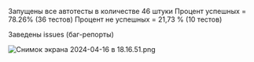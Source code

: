 Запущены все автотесты в количестве 46 штуки
Процент успешных = 78.26% (36 тестов)
Процент не успешных = 21,73 % (10 тестов)

Заведены issues (баг-репорты)

![Снимок экрана 2024-04-16 в 18.16.51.png](..%2F..%2FDesktop%2F%D0%A1%D0%BD%D0%B8%D0%BC%D0%BE%D0%BA%20%D1%8D%D0%BA%D1%80%D0%B0%D0%BD%D0%B0%202024-04-16%20%D0%B2%2018.16.51.png)